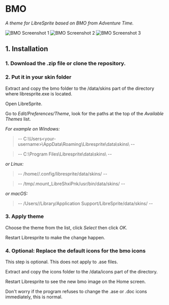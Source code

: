 # BMO
*A theme for LibreSprite based on BMO from Adventure Time.*

![BMO Screenshot 1](https://github.com/kneoloch/BMO-Theme-Libresprite/assets/157684642/b46a5a29-cafa-4b23-9069-73ad3f079d4f)
![BMO Screenshot 2](https://github.com/kneoloch/BMO-Theme-Libresprite/assets/157684642/443a112e-b449-45ab-8772-0ff434e0f93b)
![BMO Screenshot 3](https://github.com/kneoloch/BMO-Theme-Libresprite/assets/157684642/662b3fb7-f8cb-42d9-b09c-0837ebfafc23)


## 1. Installation
### 1. Download the .zip file or clone the repository.

### 2. Put it in your skin folder
Extract and copy the bmo folder to the /data/skins part of the directory where libresprite.exe is located.

Open LibreSprite.

Go to *Edit/Preferences/Theme*, look for the paths at the top of the *Available Themes* list.

*For example on Windows:*

> -- C:\Users\<your-username>\AppData\Roaming\Libresprite\data\skins\ --

> -- C:\Program Files\Libresprite\data\skins\ --

*or Linux:*

> -- /home/<your-username>/.config/libresprite/data/skins/ --

> -- /tmp/.mount_LibreShxiPnk/usr/bin/data/skins/ --

*or macOS:*

> -- /Users//Library/Application Support/LibreSprite/data/skins/ -- 

### 3. Apply theme
Choose the theme from the list, click *Select* then click *OK*.

Restart Libresprite to make the change happen.

### 4. Optional: Replace the default icons for the bmo icons
This step is optional. This does not apply to .ase files.

Extract and copy the icons folder to the /data/icons part of the directory.

Restart Libresprite to see the new bmo image on the Home screen.

Don't worry if the program refuses to change the .ase or .doc icons immediately, this is normal.
